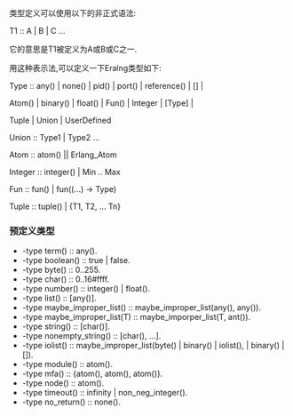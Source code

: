 类型定义可以使用以下的非正式语法:

T1 :: A | B | C ...

它的意思是T1被定义为A或B或C之一.

用这种表示法,可以定义一下Eralng类型如下:

Type :: any() | none() | pid() | port() | reference() | [] |

Atom() | binary() | float() | Fun() | Integer | [Type] |

Tuple | Union | UserDefined

Union :: Type1 | Type2 ...

Atom :: atom() || Erlang_Atom

Integer :: integer() | Min .. Max

Fun :: fun() | fun((...) -> Type)

Tuple :: tuple() | {T1, T2, ... Tn}



### 预定义类型

- -type term() :: any().
- -type boolean() :: true | false.
- -type byte() :: 0..255.
- -type char() :: 0..16#ffff.
- -type number() :: integer() | float().
- -type list() :: [any()].
- -type maybe_improper_list() :: maybe_improper_list(any(), any()).
- -type maybe_improper_list(T) :: maybe_imporper_list(T, ant()).
- -type string() :: [char()].
- -type nonempty_string() :: [char(), ...].
- -type iolist() :: maybe_improper_list(byte() | binary() | iolist(), | binary() | []).
- -type module() :: atom().
- -type mfa() :: {atom(), atom(), atom()}.
- -type node() :: atom().
- -type timeout() :: infinity | non_neg_integer().
- -type no_return() :: none().